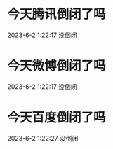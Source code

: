 # 今天腾讯倒闭了吗

2023-6-2 1:22:17 没倒闭

# 今天微博倒闭了吗

2023-6-2 1:22:17 没倒闭

# 今天百度倒闭了吗

2023-6-2 1:22:27 没倒闭

